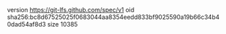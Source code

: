 version https://git-lfs.github.com/spec/v1
oid sha256:bc8d67525025f0683044aa8354eedd833bf9025590a19b66c34b40dad54af8d3
size 10385
